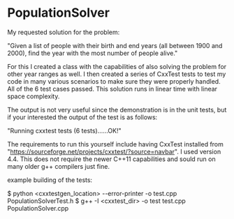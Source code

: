 # PopulationSolver

My requested solution for the problem: 

"Given a list of people with their birth and end years (all between 1900 and 
2000), find the year with the most number of people alive."

For this I created a class with the capabilities of also solving the problem
for other year ranges as well. I then created a series of CxxTest tests to test my
code in many various scenarios to make sure they were properly handled. All of 
the 6 test cases passed. This solution runs in linear time with linear space
complexity. 

The output is not very useful since the demonstration is in the unit tests, but
if your interested the output of the test is as follows:

"Running cxxtest tests (6 tests)......OK!"

The requirements to run this yourself include having CxxTest installed from
"https://sourceforge.net/projects/cxxtest/?source=navbar". I used version 4.4.
This does not require the newer C++11 capabilities and sould run on many older
g++ compilers just fine. 

example building of the tests:

$ python <cxxtestgen_location> --error-printer -o test.cpp PopulationSolverTest.h
$ g++ -I <cxxtest_dir> -o test test.cpp PopulationSolver.cpp
